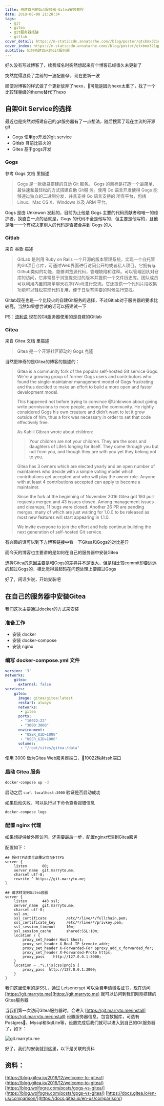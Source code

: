 ```yaml
---
title: 搭建自己的Git服务器-Gitea安装教程
date: 2018-06-08 21:28:34
tags:
  - git
  - gitea
  - git服务器搭建
  - gitlab
cover_detail: https://m-staticcdn.annatarhe.com//blog/poster/qtxbmx321qp.jpg
cover_index: https://m-staticcdn.annatarhe.com//blog/poster/qtxbmx321qp.jpg
subtitle: 如何搭建自己的Git服务器
---
```


好久没有写过博客了，续费域名时突然想起来有个博客已经很久未更新了

突然觉得浪费了之前的一波配置😂，现在更新一波

顺便对博客的样式做了个更新放弃了hexo，可能是因为hexo太重了，找了一个比较轻量级的theme替代了hexo

## 自架Git Service的选择

最近也是突然对搭建自己的git服务器有了一点想法，随后搜索了现在主流的开源git


 - Gogs 使用go开发的git service
 - Gitlab 目前比较火的
 - Gitea 基于gogs开发


 ### Gogs

参考 Gogs 文档 里描述

>
> Gogs 是一款极易搭建的自助 Git 服务。
> Gogs 的目标是打造一个最简单、最快速和最轻松的方式搭建自助 Git服 务。使用 Go 语言开发使得 Gogs 能够通过独立的二进制分发，并且支持 Go 语言支持的 所有平台，包括 Linux、Mac OS X、Windows 以及 ARM 平台。
>


Gogs 是由 Unknwon 发起的，目前为止他是 Gogs 主要的代码贡献者和唯一的维护者，换直白一点的话就是，Gogs 的代码不全是他写的，但主要是他写的，且他是唯一一个有权决定别人的代码是否被合并到 Gogs 的人

### Gitlab

来自 谷歌 描述

> GitLab 是利用 Ruby on Rails 一个开源的版本管理系统，实现一个自托管的Git项目仓库，可通过Web界面进行访问公开的或者私人项目。它拥有与Github类似的功能，能够浏览源代码，管理缺陷和注释。可以管理团队对仓库的访问，它非常易于浏览提交过的版本并提供一个文件历史库。团队成员可以利用内置的简单聊天程序(Wall)进行交流。它还提供一个代码片段收集功能可以轻松实现代码复用，便于日后有需要的时候进行查找。
>

Gitlab现在也是一个比较火的自建Git服务的选择，不过Gitlab对于服务器的要求比较高，当然如果想尝试的话可以搭建试一下

PS：<a href="https://www.liulishuo.com">流利说</a> 现在的Git服务器使用的是自建的Gitlab

### Gitea

来自 Gitea 文档 里描述

> Gitea 是一个开源社区驱动的 Gogs 克隆

当然更神奇的是Gitea的博客的描述的：

> Gitea is a community fork of the popular self-hosted Git service Gogs. We’re a growing group of former Gogs users and contributors who found the single-maintainer management model of Gogs frustrating and thus decided to make an effort to build a more open and faster development model.
>
> This happened not before trying to convince @Unknwon about giving write permissions to more people, among the community. He rightly considered Gogs his own creature and didn’t want to let it grow outside of him, thus a fork was necessary in order to set that code effectively free.
>
> As Kahlil Gibran wrote about children:
>
> > Your children are not your children. They are the sons and daughters of Life’s longing for itself. They come through you but not from you, and though they are with you yet they belong not to you.
>
> Gitea has 3 owners which are elected yearly and an open number of maintainers who decide with a simple voting model which contributions get accepted and who will play the owner role. Anyone with at least 4 contributions accepted can apply to become a maintainer.
>
> Since the fork at the beginning of November 2016 Gitea got 193 pull requests merged and 43 issues closed. Among management issues and cleanups, 11 bugs were closed. Another 26 PR are pending merges, many of which are just waiting for 1.0.0 to be released as most new features will start appearing in 1.1.0.
>
> We invite everyone to join the effort and help continue building the next generation of self-hosted Git service.

有兴趣的话可以到下方博客链接中看一下Gitea和Gogs的对比差异

而今天的博客也主要讲的是如何在自己的服务器中安装Gitea

选择Gitea的原因主要是和Gogs的差异并不是很大，但是相比较commit却要远远的超过Gogs的，相比觉得最起码在问题处理上要超过Gogs

好了，闲话少说，开始安装吧

## 在自己的服务器中安装Gitea

我们这次主要通过docker的方式来安装

### 准备工作

- 安装 docker
- 安装 docker-compose
- 安装 nginx

### 编写 docker-compose.yml 文件

```yml
version: '3'
networks:
    gitea:
      external: false
services:
    gitea:
      image: gitea/gitea:latest
      restart: always
      networks:
       - gitea
      ports:
       - "10022:22"
       - "3000:3000"
      environment:
       - "USER_UID=1000"
       - "USER_GID=1000"
      volumes:
       - "/root/sites/gitea:/data"
```

使用 3000 做为Gitea Web服务器端口，10022映射ssh端口

### 启动 Gitea 服务

```sh
docker-compose up -d
```

启动之后 `curl localhost:3000` 验证是否启动成功

如果启动失败，可以执行以下命令查看报错信息

```sh
docker-compose logs
```

### 配置 nginx 代理

如果想提供给外网访问，还需要最后一步，配置nginx代理到Gitea服务

配置如下：

```
## 将HTTP请求全部重定向至HTTPS
server {
    listen       80;
    server_name  git.marryto.me;
    charset utf-8;
    rewrite ^ https://git.marryto.me;
}

## 请求转发到Gitea容器
server {
    listen       443 ssl;
    server_name  git.marryto.me;
    charset utf-8;
    ssl on;
    ssl_certificate         /etc/*/live/*/fullchain.pem;
    ssl_certificate_key     /etc/*/live/*/privkey.pem;
    ssl_session_timeout     10m;
    ssl_session_cache       shared:SSL:10m;
    location / {
        proxy_set_header Host $host;
        proxy_set_header X-Real-IP $remote_addr;
        proxy_set_header X-Forwarded-For $proxy_add_x_forwarded_for;
        proxy_set_header X-Forwarded-Proto https;
        proxy_pass    http://127.0.0.1:3000;
    }
    location ~ .*\.(js|css|png)$ {
        proxy_pass  http://127.0.0.1:3000;
    }
}
```

我们这里使用的是SSL，通过 Letsencrypt 可以免费申请域名证书，现在访问 [https://git.marryto.me](https://git.marryto.me)  就可以访问到我们刚刚搭建的Gitea服务器

当我们第一次访问Gitea服务器时，会进入 [https://git.marryto.me/install](https://git.marryto.me/install) 设置服务器信息，包含数据库，可选有Postgres、Mysql和SqlLite等，设置完成后我们就可以进入到自己的Git服务器了，如下：

<img class="lazy" data-original='https://m-staticcdn.annatarhe.com//blog/5b1aaef9975bb.png' title='git.marryto.me' alt='git.marryto.me'/>

好了，我们的安装就到这里，以下是关联的资料

## 资料：
[https://blog.gitea.io/2016/12/welcome-to-gitea/](https://blog.gitea.io/2016/12/welcome-to-gitea/)
[https://blog.wolfogre.com/posts/gogs-vs-gitea/](https://blog.wolfogre.com/posts/gogs-vs-gitea/)
[https://docs.gitea.io/en-us/comparison/](https://docs.gitea.io/en-us/comparison/)

